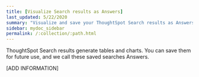 ```yaml
---
title: [Visualize Search results as Answers]
last_updated: 5/22/2020
summary: "Visualize and save your ThoughtSpot Search results as Answers."
sidebar: mydoc_sidebar
permalink: /:collection/:path.html
---
```


ThoughtSpot Search results generate tables and charts. You can save them for future use, and we call these saved searches Answers.

[ADD INFORMATION]
